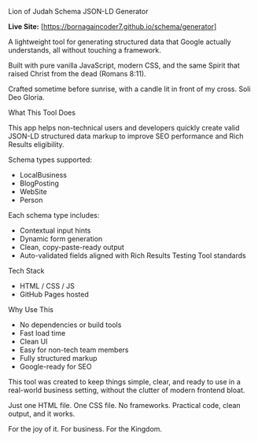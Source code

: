 Lion of Judah Schema JSON-LD Generator

**Live Site:** [https://bornagaincoder7.github.io/schema/generator]  

A lightweight tool for generating structured data that Google actually understands, all without touching a framework.

Built with pure vanilla JavaScript, modern CSS, and the same Spirit that raised Christ from the dead (Romans 8:11).

Crafted sometime before sunrise, with a candle lit in front of my cross.
Soli Deo Gloria.

What This Tool Does

This app helps non-technical users and developers quickly create valid JSON-LD structured data markup to improve SEO performance and Rich Results eligibility.

Schema types supported:
- LocalBusiness
- BlogPosting
- WebSite
- Person

Each schema type includes:
- Contextual input hints
- Dynamic form generation
- Clean, copy-paste-ready output
- Auto-validated fields aligned with Rich Results Testing Tool standards

Tech Stack
- HTML / CSS / JS
- GitHub Pages hosted

Why Use This

- No dependencies or build tools
- Fast load time
- Clean UI
- Easy for non-tech team members
- Fully structured markup
- Google-ready for SEO

This tool was created to keep things simple, clear, and ready to use in a real-world business setting, without the clutter of modern frontend bloat.

Just one HTML file. One CSS file. No frameworks.
Practical code, clean output, and it works.

For the joy of it. For business. For the Kingdom.
